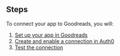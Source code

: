 ## Steps
To connect your app to Goodreads, you will:
1. [Set up your app in Goodreads](#set-up-your-app-in-goodreads)
2. [Create and enable a connection in Auth0](#create-and-enable-a-connection-in-auth0)
3. [Test the connection](#test-the-connection)
